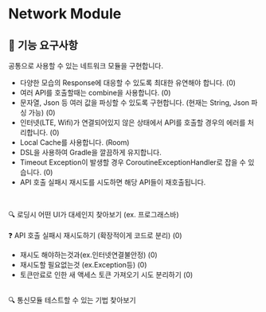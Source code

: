 # Network Module
## 🤔 기능 요구사항
공통으로 사용할 수 있는 네트워크 모듈을 구현합니다. 
- 다양한 모습의 Response에 대응할 수 있도록 최대한 유연해야 합니다. (0)
- 여러 API를 호출할때는 combine을 사용합니다. (0)
- 문자열, Json 등 여러 값을 파싱할 수 있도록 구현합니다. (현재는 String, Json 파싱 가능) (0)
- 인터넷(LTE, Wifi)가 연결되어있지 않은 상태에서 API를 호출할 경우의 에러를 처리합니다. (0)
- Local Cache를 사용합니다. (Room)
- DSL을 사용하여 Gradle을 깔끔하게 유지합니다. 
- Timeout Exception이 발생할 경우 CoroutineExceptionHandler로 잡을 수 있습니다. (0)
- API 호출 실패시 재시도를 시도하면 해당 API들이 재호출됩니다. 
<br/>

🔍 로딩시 어떤 UI가 대세인지 찾아보기 (ex. 프로그래스바)
<br/>
<br/>
❓ API 호출 실패시 재시도하기 (확장적이게 코드로 분리) (0)
<br/>
- 재시도 해야하는것과(ex.인터넷연결불안정) (0)
- 재시도할 필요없는것 (ex.Exception등) (0)
- 토큰만료로 인한 새 액세스 토큰 가져오기 시도 분리하기 (0)
<br/>
🔍 통신모듈 테스트할 수 있는 기법 찾아보기 
